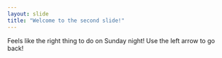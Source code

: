 ```yaml
---
layout: slide
title: "Welcome to the second slide!"
---
```

Feels like the right thing to do on Sunday night! 
Use the left arrow to go back! 
